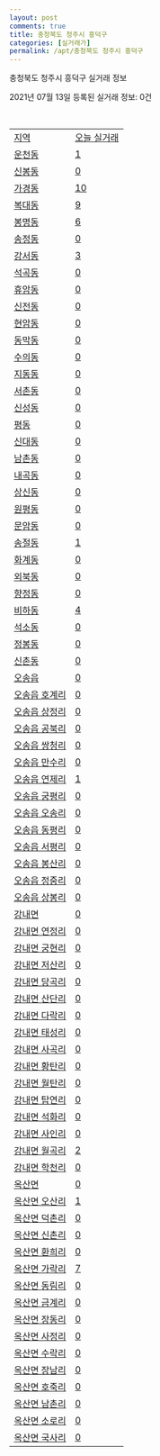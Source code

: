 ```yaml
---
layout: post
comments: true
title: 충청북도 청주시 흥덕구
categories: [실거래가]
permalink: /apt/충청북도 청주시 흥덕구
---
```


충청북도 청주시 흥덕구 실거래 정보

2021년 07월 13일 등록된 실거래 정보: 0건

<script type="text/javascript">
  google.charts.load('current', {'packages':['corechart']});
  google.charts.setOnLoadCallback(drawChart);

  function drawChart() {
    var data = google.visualization.arrayToDataTable([['거래일', '매매', '전월세', '전매'], ['20-07', 189, 199, 1], ['20-08', 274, 301, 8], ['20-09', 380, 278, 7], ['20-10', 418, 329, 20], ['20-11', 861, 370, 86], ['20-12', 647, 386, 38], ['21-01', 563, 442, 15], ['21-02', 553, 399, 9], ['21-03', 555, 398, 9], ['21-04', 486, 371, 17], ['21-05', 503, 351, 13], ['21-06', 377, 251, 2], ['21-07', 42, 42, 0]]);

    var options = {
      title: '최근 1년간 유형별 거래량 추이',
      legend: { position: 'bottom' }
    };

    var chart = new google.visualization.LineChart(document.getElementById('columnchart_material'));
    chart.draw(data, (options));
  }
</script>

<div id="columnchart_material" style="width: 95%; margin-left: -35px"></div>
<br>
<table class="sortable">
  <tr>
    <td><a href="#">지역</a></td>
    <td><a href="#">오늘 실거래</a></td>
  </tr>

  
  <tr class="item">
    <td><a href="충청북도 청주시 흥덕구 운천동">운천동</a></td>
    <td><a href="충청북도 청주시 흥덕구 운천동">1</a></td>
  </tr>
    

  <tr class="item">
    <td><a href="충청북도 청주시 흥덕구 신봉동">신봉동</a></td>
    <td><a href="충청북도 청주시 흥덕구 신봉동">0</a></td>
  </tr>
    

  <tr class="item">
    <td><a href="충청북도 청주시 흥덕구 가경동">가경동</a></td>
    <td><a href="충청북도 청주시 흥덕구 가경동">10</a></td>
  </tr>
    

  <tr class="item">
    <td><a href="충청북도 청주시 흥덕구 복대동">복대동</a></td>
    <td><a href="충청북도 청주시 흥덕구 복대동">9</a></td>
  </tr>
    

  <tr class="item">
    <td><a href="충청북도 청주시 흥덕구 봉명동">봉명동</a></td>
    <td><a href="충청북도 청주시 흥덕구 봉명동">6</a></td>
  </tr>
    

  <tr class="item">
    <td><a href="충청북도 청주시 흥덕구 송정동">송정동</a></td>
    <td><a href="충청북도 청주시 흥덕구 송정동">0</a></td>
  </tr>
    

  <tr class="item">
    <td><a href="충청북도 청주시 흥덕구 강서동">강서동</a></td>
    <td><a href="충청북도 청주시 흥덕구 강서동">3</a></td>
  </tr>
    

  <tr class="item">
    <td><a href="충청북도 청주시 흥덕구 석곡동">석곡동</a></td>
    <td><a href="충청북도 청주시 흥덕구 석곡동">0</a></td>
  </tr>
    

  <tr class="item">
    <td><a href="충청북도 청주시 흥덕구 휴암동">휴암동</a></td>
    <td><a href="충청북도 청주시 흥덕구 휴암동">0</a></td>
  </tr>
    

  <tr class="item">
    <td><a href="충청북도 청주시 흥덕구 신전동">신전동</a></td>
    <td><a href="충청북도 청주시 흥덕구 신전동">0</a></td>
  </tr>
    

  <tr class="item">
    <td><a href="충청북도 청주시 흥덕구 현암동">현암동</a></td>
    <td><a href="충청북도 청주시 흥덕구 현암동">0</a></td>
  </tr>
    

  <tr class="item">
    <td><a href="충청북도 청주시 흥덕구 동막동">동막동</a></td>
    <td><a href="충청북도 청주시 흥덕구 동막동">0</a></td>
  </tr>
    

  <tr class="item">
    <td><a href="충청북도 청주시 흥덕구 수의동">수의동</a></td>
    <td><a href="충청북도 청주시 흥덕구 수의동">0</a></td>
  </tr>
    

  <tr class="item">
    <td><a href="충청북도 청주시 흥덕구 지동동">지동동</a></td>
    <td><a href="충청북도 청주시 흥덕구 지동동">0</a></td>
  </tr>
    

  <tr class="item">
    <td><a href="충청북도 청주시 흥덕구 서촌동">서촌동</a></td>
    <td><a href="충청북도 청주시 흥덕구 서촌동">0</a></td>
  </tr>
    

  <tr class="item">
    <td><a href="충청북도 청주시 흥덕구 신성동">신성동</a></td>
    <td><a href="충청북도 청주시 흥덕구 신성동">0</a></td>
  </tr>
    

  <tr class="item">
    <td><a href="충청북도 청주시 흥덕구 평동">평동</a></td>
    <td><a href="충청북도 청주시 흥덕구 평동">0</a></td>
  </tr>
    

  <tr class="item">
    <td><a href="충청북도 청주시 흥덕구 신대동">신대동</a></td>
    <td><a href="충청북도 청주시 흥덕구 신대동">0</a></td>
  </tr>
    

  <tr class="item">
    <td><a href="충청북도 청주시 흥덕구 남촌동">남촌동</a></td>
    <td><a href="충청북도 청주시 흥덕구 남촌동">0</a></td>
  </tr>
    

  <tr class="item">
    <td><a href="충청북도 청주시 흥덕구 내곡동">내곡동</a></td>
    <td><a href="충청북도 청주시 흥덕구 내곡동">0</a></td>
  </tr>
    

  <tr class="item">
    <td><a href="충청북도 청주시 흥덕구 상신동">상신동</a></td>
    <td><a href="충청북도 청주시 흥덕구 상신동">0</a></td>
  </tr>
    

  <tr class="item">
    <td><a href="충청북도 청주시 흥덕구 원평동">원평동</a></td>
    <td><a href="충청북도 청주시 흥덕구 원평동">0</a></td>
  </tr>
    

  <tr class="item">
    <td><a href="충청북도 청주시 흥덕구 문암동">문암동</a></td>
    <td><a href="충청북도 청주시 흥덕구 문암동">0</a></td>
  </tr>
    

  <tr class="item">
    <td><a href="충청북도 청주시 흥덕구 송절동">송절동</a></td>
    <td><a href="충청북도 청주시 흥덕구 송절동">1</a></td>
  </tr>
    

  <tr class="item">
    <td><a href="충청북도 청주시 흥덕구 화계동">화계동</a></td>
    <td><a href="충청북도 청주시 흥덕구 화계동">0</a></td>
  </tr>
    

  <tr class="item">
    <td><a href="충청북도 청주시 흥덕구 외북동">외북동</a></td>
    <td><a href="충청북도 청주시 흥덕구 외북동">0</a></td>
  </tr>
    

  <tr class="item">
    <td><a href="충청북도 청주시 흥덕구 향정동">향정동</a></td>
    <td><a href="충청북도 청주시 흥덕구 향정동">0</a></td>
  </tr>
    

  <tr class="item">
    <td><a href="충청북도 청주시 흥덕구 비하동">비하동</a></td>
    <td><a href="충청북도 청주시 흥덕구 비하동">4</a></td>
  </tr>
    

  <tr class="item">
    <td><a href="충청북도 청주시 흥덕구 석소동">석소동</a></td>
    <td><a href="충청북도 청주시 흥덕구 석소동">0</a></td>
  </tr>
    

  <tr class="item">
    <td><a href="충청북도 청주시 흥덕구 정봉동">정봉동</a></td>
    <td><a href="충청북도 청주시 흥덕구 정봉동">0</a></td>
  </tr>
    

  <tr class="item">
    <td><a href="충청북도 청주시 흥덕구 신촌동">신촌동</a></td>
    <td><a href="충청북도 청주시 흥덕구 신촌동">0</a></td>
  </tr>
    

  <tr class="item">
    <td><a href="충청북도 청주시 흥덕구 오송읍">오송읍</a></td>
    <td><a href="충청북도 청주시 흥덕구 오송읍">0</a></td>
  </tr>
    

  <tr class="item">
    <td><a href="충청북도 청주시 흥덕구 오송읍 호계리">오송읍 호계리</a></td>
    <td><a href="충청북도 청주시 흥덕구 오송읍 호계리">0</a></td>
  </tr>
    

  <tr class="item">
    <td><a href="충청북도 청주시 흥덕구 오송읍 상정리">오송읍 상정리</a></td>
    <td><a href="충청북도 청주시 흥덕구 오송읍 상정리">0</a></td>
  </tr>
    

  <tr class="item">
    <td><a href="충청북도 청주시 흥덕구 오송읍 공북리">오송읍 공북리</a></td>
    <td><a href="충청북도 청주시 흥덕구 오송읍 공북리">0</a></td>
  </tr>
    

  <tr class="item">
    <td><a href="충청북도 청주시 흥덕구 오송읍 쌍청리">오송읍 쌍청리</a></td>
    <td><a href="충청북도 청주시 흥덕구 오송읍 쌍청리">0</a></td>
  </tr>
    

  <tr class="item">
    <td><a href="충청북도 청주시 흥덕구 오송읍 만수리">오송읍 만수리</a></td>
    <td><a href="충청북도 청주시 흥덕구 오송읍 만수리">0</a></td>
  </tr>
    

  <tr class="item">
    <td><a href="충청북도 청주시 흥덕구 오송읍 연제리">오송읍 연제리</a></td>
    <td><a href="충청북도 청주시 흥덕구 오송읍 연제리">1</a></td>
  </tr>
    

  <tr class="item">
    <td><a href="충청북도 청주시 흥덕구 오송읍 궁평리">오송읍 궁평리</a></td>
    <td><a href="충청북도 청주시 흥덕구 오송읍 궁평리">0</a></td>
  </tr>
    

  <tr class="item">
    <td><a href="충청북도 청주시 흥덕구 오송읍 오송리">오송읍 오송리</a></td>
    <td><a href="충청북도 청주시 흥덕구 오송읍 오송리">0</a></td>
  </tr>
    

  <tr class="item">
    <td><a href="충청북도 청주시 흥덕구 오송읍 동평리">오송읍 동평리</a></td>
    <td><a href="충청북도 청주시 흥덕구 오송읍 동평리">0</a></td>
  </tr>
    

  <tr class="item">
    <td><a href="충청북도 청주시 흥덕구 오송읍 서평리">오송읍 서평리</a></td>
    <td><a href="충청북도 청주시 흥덕구 오송읍 서평리">0</a></td>
  </tr>
    

  <tr class="item">
    <td><a href="충청북도 청주시 흥덕구 오송읍 봉산리">오송읍 봉산리</a></td>
    <td><a href="충청북도 청주시 흥덕구 오송읍 봉산리">0</a></td>
  </tr>
    

  <tr class="item">
    <td><a href="충청북도 청주시 흥덕구 오송읍 정중리">오송읍 정중리</a></td>
    <td><a href="충청북도 청주시 흥덕구 오송읍 정중리">0</a></td>
  </tr>
    

  <tr class="item">
    <td><a href="충청북도 청주시 흥덕구 오송읍 상봉리">오송읍 상봉리</a></td>
    <td><a href="충청북도 청주시 흥덕구 오송읍 상봉리">0</a></td>
  </tr>
    

  <tr class="item">
    <td><a href="충청북도 청주시 흥덕구 강내면">강내면</a></td>
    <td><a href="충청북도 청주시 흥덕구 강내면">0</a></td>
  </tr>
    

  <tr class="item">
    <td><a href="충청북도 청주시 흥덕구 강내면 연정리">강내면 연정리</a></td>
    <td><a href="충청북도 청주시 흥덕구 강내면 연정리">0</a></td>
  </tr>
    

  <tr class="item">
    <td><a href="충청북도 청주시 흥덕구 강내면 궁현리">강내면 궁현리</a></td>
    <td><a href="충청북도 청주시 흥덕구 강내면 궁현리">0</a></td>
  </tr>
    

  <tr class="item">
    <td><a href="충청북도 청주시 흥덕구 강내면 저산리">강내면 저산리</a></td>
    <td><a href="충청북도 청주시 흥덕구 강내면 저산리">0</a></td>
  </tr>
    

  <tr class="item">
    <td><a href="충청북도 청주시 흥덕구 강내면 당곡리">강내면 당곡리</a></td>
    <td><a href="충청북도 청주시 흥덕구 강내면 당곡리">0</a></td>
  </tr>
    

  <tr class="item">
    <td><a href="충청북도 청주시 흥덕구 강내면 산단리">강내면 산단리</a></td>
    <td><a href="충청북도 청주시 흥덕구 강내면 산단리">0</a></td>
  </tr>
    

  <tr class="item">
    <td><a href="충청북도 청주시 흥덕구 강내면 다락리">강내면 다락리</a></td>
    <td><a href="충청북도 청주시 흥덕구 강내면 다락리">0</a></td>
  </tr>
    

  <tr class="item">
    <td><a href="충청북도 청주시 흥덕구 강내면 태성리">강내면 태성리</a></td>
    <td><a href="충청북도 청주시 흥덕구 강내면 태성리">0</a></td>
  </tr>
    

  <tr class="item">
    <td><a href="충청북도 청주시 흥덕구 강내면 사곡리">강내면 사곡리</a></td>
    <td><a href="충청북도 청주시 흥덕구 강내면 사곡리">0</a></td>
  </tr>
    

  <tr class="item">
    <td><a href="충청북도 청주시 흥덕구 강내면 황탄리">강내면 황탄리</a></td>
    <td><a href="충청북도 청주시 흥덕구 강내면 황탄리">0</a></td>
  </tr>
    

  <tr class="item">
    <td><a href="충청북도 청주시 흥덕구 강내면 월탄리">강내면 월탄리</a></td>
    <td><a href="충청북도 청주시 흥덕구 강내면 월탄리">0</a></td>
  </tr>
    

  <tr class="item">
    <td><a href="충청북도 청주시 흥덕구 강내면 탑연리">강내면 탑연리</a></td>
    <td><a href="충청북도 청주시 흥덕구 강내면 탑연리">0</a></td>
  </tr>
    

  <tr class="item">
    <td><a href="충청북도 청주시 흥덕구 강내면 석화리">강내면 석화리</a></td>
    <td><a href="충청북도 청주시 흥덕구 강내면 석화리">0</a></td>
  </tr>
    

  <tr class="item">
    <td><a href="충청북도 청주시 흥덕구 강내면 사인리">강내면 사인리</a></td>
    <td><a href="충청북도 청주시 흥덕구 강내면 사인리">0</a></td>
  </tr>
    

  <tr class="item">
    <td><a href="충청북도 청주시 흥덕구 강내면 월곡리">강내면 월곡리</a></td>
    <td><a href="충청북도 청주시 흥덕구 강내면 월곡리">2</a></td>
  </tr>
    

  <tr class="item">
    <td><a href="충청북도 청주시 흥덕구 강내면 학천리">강내면 학천리</a></td>
    <td><a href="충청북도 청주시 흥덕구 강내면 학천리">0</a></td>
  </tr>
    

  <tr class="item">
    <td><a href="충청북도 청주시 흥덕구 옥산면">옥산면</a></td>
    <td><a href="충청북도 청주시 흥덕구 옥산면">0</a></td>
  </tr>
    

  <tr class="item">
    <td><a href="충청북도 청주시 흥덕구 옥산면 오산리">옥산면 오산리</a></td>
    <td><a href="충청북도 청주시 흥덕구 옥산면 오산리">1</a></td>
  </tr>
    

  <tr class="item">
    <td><a href="충청북도 청주시 흥덕구 옥산면 덕촌리">옥산면 덕촌리</a></td>
    <td><a href="충청북도 청주시 흥덕구 옥산면 덕촌리">0</a></td>
  </tr>
    

  <tr class="item">
    <td><a href="충청북도 청주시 흥덕구 옥산면 신촌리">옥산면 신촌리</a></td>
    <td><a href="충청북도 청주시 흥덕구 옥산면 신촌리">0</a></td>
  </tr>
    

  <tr class="item">
    <td><a href="충청북도 청주시 흥덕구 옥산면 환희리">옥산면 환희리</a></td>
    <td><a href="충청북도 청주시 흥덕구 옥산면 환희리">0</a></td>
  </tr>
    

  <tr class="item">
    <td><a href="충청북도 청주시 흥덕구 옥산면 가락리">옥산면 가락리</a></td>
    <td><a href="충청북도 청주시 흥덕구 옥산면 가락리">7</a></td>
  </tr>
    

  <tr class="item">
    <td><a href="충청북도 청주시 흥덕구 옥산면 동림리">옥산면 동림리</a></td>
    <td><a href="충청북도 청주시 흥덕구 옥산면 동림리">0</a></td>
  </tr>
    

  <tr class="item">
    <td><a href="충청북도 청주시 흥덕구 옥산면 금계리">옥산면 금계리</a></td>
    <td><a href="충청북도 청주시 흥덕구 옥산면 금계리">0</a></td>
  </tr>
    

  <tr class="item">
    <td><a href="충청북도 청주시 흥덕구 옥산면 장동리">옥산면 장동리</a></td>
    <td><a href="충청북도 청주시 흥덕구 옥산면 장동리">0</a></td>
  </tr>
    

  <tr class="item">
    <td><a href="충청북도 청주시 흥덕구 옥산면 사정리">옥산면 사정리</a></td>
    <td><a href="충청북도 청주시 흥덕구 옥산면 사정리">0</a></td>
  </tr>
    

  <tr class="item">
    <td><a href="충청북도 청주시 흥덕구 옥산면 수락리">옥산면 수락리</a></td>
    <td><a href="충청북도 청주시 흥덕구 옥산면 수락리">0</a></td>
  </tr>
    

  <tr class="item">
    <td><a href="충청북도 청주시 흥덕구 옥산면 장남리">옥산면 장남리</a></td>
    <td><a href="충청북도 청주시 흥덕구 옥산면 장남리">0</a></td>
  </tr>
    

  <tr class="item">
    <td><a href="충청북도 청주시 흥덕구 옥산면 호죽리">옥산면 호죽리</a></td>
    <td><a href="충청북도 청주시 흥덕구 옥산면 호죽리">0</a></td>
  </tr>
    

  <tr class="item">
    <td><a href="충청북도 청주시 흥덕구 옥산면 남촌리">옥산면 남촌리</a></td>
    <td><a href="충청북도 청주시 흥덕구 옥산면 남촌리">0</a></td>
  </tr>
    

  <tr class="item">
    <td><a href="충청북도 청주시 흥덕구 옥산면 소로리">옥산면 소로리</a></td>
    <td><a href="충청북도 청주시 흥덕구 옥산면 소로리">0</a></td>
  </tr>
    

  <tr class="item">
    <td><a href="충청북도 청주시 흥덕구 옥산면 국사리">옥산면 국사리</a></td>
    <td><a href="충청북도 청주시 흥덕구 옥산면 국사리">0</a></td>
  </tr>
    


</table>


    